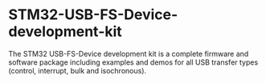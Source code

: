# STM32-USB-FS-Device-development-kit
The STM32 USB-FS-Device development kit is a complete firmware and software package including examples and demos for all USB transfer types (control, interrupt, bulk and isochronous).

